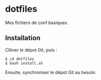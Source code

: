 dotfiles
========

Mes fichiers de conf basiques.

Installation
------------

Clôner le dépot Git, puis :

    $ cd dotfiles
    $ bash install.sh

Ensuite, synchroniser le dépot Git au besoin.
